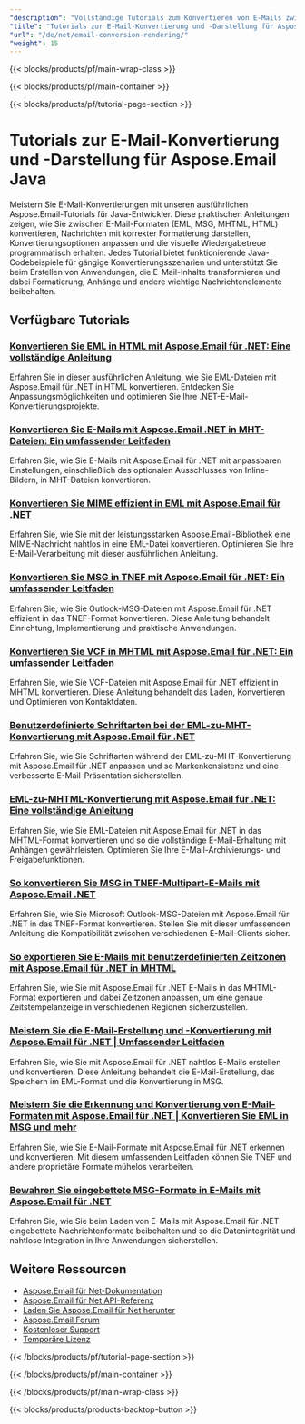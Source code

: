 ```yaml
---
"description": "Vollständige Tutorials zum Konvertieren von E-Mails zwischen Formaten, zum Rendern von Nachrichten in HTML/MHTML und zum Beibehalten der visuellen Wiedergabetreue von E-Mails mit Aspose.Email für Java."
"title": "Tutorials zur E-Mail-Konvertierung und -Darstellung für Aspose.Email Java"
"url": "/de/net/email-conversion-rendering/"
"weight": 15
---
```


{{< blocks/products/pf/main-wrap-class >}}

{{< blocks/products/pf/main-container >}}

{{< blocks/products/pf/tutorial-page-section >}}
# Tutorials zur E-Mail-Konvertierung und -Darstellung für Aspose.Email Java

Meistern Sie E-Mail-Konvertierungen mit unseren ausführlichen Aspose.Email-Tutorials für Java-Entwickler. Diese praktischen Anleitungen zeigen, wie Sie zwischen E-Mail-Formaten (EML, MSG, MHTML, HTML) konvertieren, Nachrichten mit korrekter Formatierung darstellen, Konvertierungsoptionen anpassen und die visuelle Wiedergabetreue programmatisch erhalten. Jedes Tutorial bietet funktionierende Java-Codebeispiele für gängige Konvertierungsszenarien und unterstützt Sie beim Erstellen von Anwendungen, die E-Mail-Inhalte transformieren und dabei Formatierung, Anhänge und andere wichtige Nachrichtenelemente beibehalten.

## Verfügbare Tutorials

### [Konvertieren Sie EML in HTML mit Aspose.Email für .NET: Eine vollständige Anleitung](./save-eml-as-html-using-aspose-email-dotnet/)
Erfahren Sie in dieser ausführlichen Anleitung, wie Sie EML-Dateien mit Aspose.Email für .NET in HTML konvertieren. Entdecken Sie Anpassungsmöglichkeiten und optimieren Sie Ihre .NET-E-Mail-Konvertierungsprojekte.

### [Konvertieren Sie E-Mails mit Aspose.Email .NET in MHT-Dateien: Ein umfassender Leitfaden](./convert-emails-to-mht-aspose-net/)
Erfahren Sie, wie Sie E-Mails mit Aspose.Email für .NET mit anpassbaren Einstellungen, einschließlich des optionalen Ausschlusses von Inline-Bildern, in MHT-Dateien konvertieren.

### [Konvertieren Sie MIME effizient in EML mit Aspose.Email für .NET](./convert-mime-to-eml-aspose-email-dotnet/)
Erfahren Sie, wie Sie mit der leistungsstarken Aspose.Email-Bibliothek eine MIME-Nachricht nahtlos in eine EML-Datei konvertieren. Optimieren Sie Ihre E-Mail-Verarbeitung mit dieser ausführlichen Anleitung.

### [Konvertieren Sie MSG in TNEF mit Aspose.Email für .NET: Ein umfassender Leitfaden](./msg-to-tnef-conversion-aspose-email-net/)
Erfahren Sie, wie Sie Outlook-MSG-Dateien mit Aspose.Email für .NET effizient in das TNEF-Format konvertieren. Diese Anleitung behandelt Einrichtung, Implementierung und praktische Anwendungen.

### [Konvertieren Sie VCF in MHTML mit Aspose.Email für .NET: Ein umfassender Leitfaden](./convert-vcf-to-mhtml-aspose-email-net/)
Erfahren Sie, wie Sie VCF-Dateien mit Aspose.Email für .NET effizient in MHTML konvertieren. Diese Anleitung behandelt das Laden, Konvertieren und Optimieren von Kontaktdaten.

### [Benutzerdefinierte Schriftarten bei der EML-zu-MHT-Konvertierung mit Aspose.Email für .NET](./custom-fonts-eml-to-mht-aspose-email-net/)
Erfahren Sie, wie Sie Schriftarten während der EML-zu-MHT-Konvertierung mit Aspose.Email für .NET anpassen und so Markenkonsistenz und eine verbesserte E-Mail-Präsentation sicherstellen.

### [EML-zu-MHTML-Konvertierung mit Aspose.Email für .NET: Eine vollständige Anleitung](./eml-to-mhtml-conversion-aspose-email-net/)
Erfahren Sie, wie Sie EML-Dateien mit Aspose.Email für .NET in das MHTML-Format konvertieren und so die vollständige E-Mail-Erhaltung mit Anhängen gewährleisten. Optimieren Sie Ihre E-Mail-Archivierungs- und Freigabefunktionen.

### [So konvertieren Sie MSG in TNEF-Multipart-E-Mails mit Aspose.Email .NET](./convert-msg-to-tnef-aspose-email-net/)
Erfahren Sie, wie Sie Microsoft Outlook-MSG-Dateien mit Aspose.Email für .NET in das TNEF-Format konvertieren. Stellen Sie mit dieser umfassenden Anleitung die Kompatibilität zwischen verschiedenen E-Mail-Clients sicher.

### [So exportieren Sie E-Mails mit benutzerdefinierten Zeitzonen mit Aspose.Email für .NET in MHTML](./export-emails-mhtml-custom-timezones-aspose-email-net/)
Erfahren Sie, wie Sie mit Aspose.Email für .NET E-Mails in das MHTML-Format exportieren und dabei Zeitzonen anpassen, um eine genaue Zeitstempelanzeige in verschiedenen Regionen sicherzustellen.

### [Meistern Sie die E-Mail-Erstellung und -Konvertierung mit Aspose.Email für .NET | Umfassender Leitfaden](./master-email-creation-conversion-aspose-net/)
Erfahren Sie, wie Sie mit Aspose.Email für .NET nahtlos E-Mails erstellen und konvertieren. Diese Anleitung behandelt die E-Mail-Erstellung, das Speichern im EML-Format und die Konvertierung in MSG.

### [Meistern Sie die Erkennung und Konvertierung von E-Mail-Formaten mit Aspose.Email für .NET | Konvertieren Sie EML in MSG und mehr](./detect-convert-email-formats-aspose-net/)
Erfahren Sie, wie Sie E-Mail-Formate mit Aspose.Email für .NET erkennen und konvertieren. Mit diesem umfassenden Leitfaden können Sie TNEF und andere proprietäre Formate mühelos verarbeiten.

### [Bewahren Sie eingebettete MSG-Formate in E-Mails mit Aspose.Email für .NET](./preserve-embedded-msg-formats-aspose-email-net/)
Erfahren Sie, wie Sie beim Laden von E-Mails mit Aspose.Email für .NET eingebettete Nachrichtenformate beibehalten und so die Datenintegrität und nahtlose Integration in Ihre Anwendungen sicherstellen.

## Weitere Ressourcen

- [Aspose.Email für Net-Dokumentation](https://docs.aspose.com/email/net/)
- [Aspose.Email für Net API-Referenz](https://reference.aspose.com/email/net/)
- [Laden Sie Aspose.Email für Net herunter](https://releases.aspose.com/email/net/)
- [Aspose.Email Forum](https://forum.aspose.com/c/email)
- [Kostenloser Support](https://forum.aspose.com/)
- [Temporäre Lizenz](https://purchase.aspose.com/temporary-license/)

{{< /blocks/products/pf/tutorial-page-section >}}

{{< /blocks/products/pf/main-container >}}

{{< /blocks/products/pf/main-wrap-class >}}

{{< blocks/products/products-backtop-button >}}